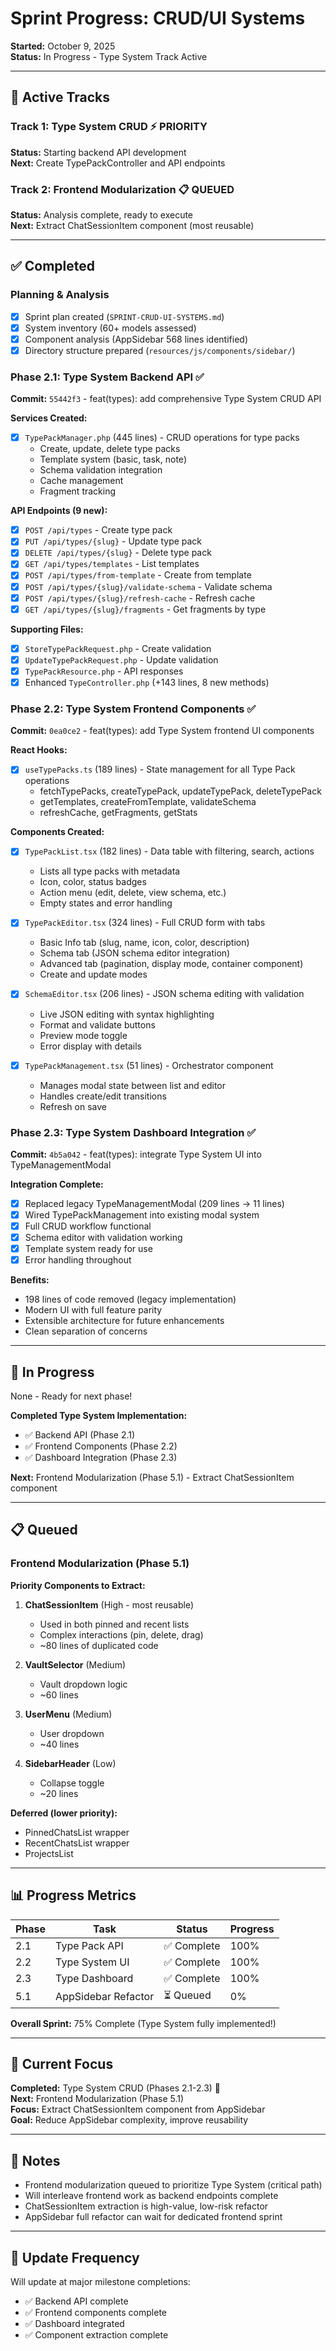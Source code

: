 # Sprint Progress: CRUD/UI Systems

**Started:** October 9, 2025  
**Status:** In Progress - Type System Track Active

---

## 🎯 Active Tracks

### Track 1: Type System CRUD ⚡ **PRIORITY**
**Status:** Starting backend API development  
**Next:** Create TypePackController and API endpoints

### Track 2: Frontend Modularization 📋 **QUEUED**
**Status:** Analysis complete, ready to execute  
**Next:** Extract ChatSessionItem component (most reusable)

---

## ✅ Completed

### Planning & Analysis
- [x] Sprint plan created (`SPRINT-CRUD-UI-SYSTEMS.md`)
- [x] System inventory (60+ models assessed)
- [x] Component analysis (AppSidebar 568 lines identified)
- [x] Directory structure prepared (`resources/js/components/sidebar/`)

### Phase 2.1: Type System Backend API ✅
**Commit:** `55442f3` - feat(types): add comprehensive Type System CRUD API

**Services Created:**
- [x] `TypePackManager.php` (445 lines) - CRUD operations for type packs
  - Create, update, delete type packs
  - Template system (basic, task, note)
  - Schema validation integration
  - Cache management
  - Fragment tracking

**API Endpoints (9 new):**
- [x] `POST /api/types` - Create type pack
- [x] `PUT /api/types/{slug}` - Update type pack
- [x] `DELETE /api/types/{slug}` - Delete type pack
- [x] `GET /api/types/templates` - List templates
- [x] `POST /api/types/from-template` - Create from template
- [x] `POST /api/types/{slug}/validate-schema` - Validate schema
- [x] `POST /api/types/{slug}/refresh-cache` - Refresh cache
- [x] `GET /api/types/{slug}/fragments` - Get fragments by type

**Supporting Files:**
- [x] `StoreTypePackRequest.php` - Create validation
- [x] `UpdateTypePackRequest.php` - Update validation  
- [x] `TypePackResource.php` - API responses
- [x] Enhanced `TypeController.php` (+143 lines, 8 new methods)

### Phase 2.2: Type System Frontend Components ✅
**Commit:** `0ea0ce2` - feat(types): add Type System frontend UI components

**React Hooks:**
- [x] `useTypePacks.ts` (189 lines) - State management for all Type Pack operations
  - fetchTypePacks, createTypePack, updateTypePack, deleteTypePack
  - getTemplates, createFromTemplate, validateSchema
  - refreshCache, getFragments, getStats

**Components Created:**
- [x] `TypePackList.tsx` (182 lines) - Data table with filtering, search, actions
  - Lists all type packs with metadata
  - Icon, color, status badges
  - Action menu (edit, delete, view schema, etc.)
  - Empty states and error handling
  
- [x] `TypePackEditor.tsx` (324 lines) - Full CRUD form with tabs
  - Basic Info tab (slug, name, icon, color, description)
  - Schema tab (JSON schema editor integration)
  - Advanced tab (pagination, display mode, container component)
  - Create and update modes
  
- [x] `SchemaEditor.tsx` (206 lines) - JSON schema editing with validation
  - Live JSON editing with syntax highlighting
  - Format and validate buttons
  - Preview mode toggle
  - Error display with details
  
- [x] `TypePackManagement.tsx` (51 lines) - Orchestrator component
  - Manages modal state between list and editor
  - Handles create/edit transitions
  - Refresh on save

### Phase 2.3: Type System Dashboard Integration ✅
**Commit:** `4b5a042` - feat(types): integrate Type System UI into TypeManagementModal

**Integration Complete:**
- [x] Replaced legacy TypeManagementModal (209 lines → 11 lines)
- [x] Wired TypePackManagement into existing modal system
- [x] Full CRUD workflow functional
- [x] Schema editor with validation working
- [x] Template system ready for use
- [x] Error handling throughout

**Benefits:**
- 198 lines of code removed (legacy implementation)
- Modern UI with full feature parity
- Extensible architecture for future enhancements
- Clean separation of concerns

---

## 🚧 In Progress

None - Ready for next phase!

**Completed Type System Implementation:**
- ✅ Backend API (Phase 2.1)
- ✅ Frontend Components (Phase 2.2)
- ✅ Dashboard Integration (Phase 2.3)

**Next:** Frontend Modularization (Phase 5.1) - Extract ChatSessionItem component

---

## 📋 Queued

### Frontend Modularization (Phase 5.1)
**Priority Components to Extract:**
1. **ChatSessionItem** (High - most reusable)
   - Used in both pinned and recent lists
   - Complex interactions (pin, delete, drag)
   - ~80 lines of duplicated code

2. **VaultSelector** (Medium)
   - Vault dropdown logic
   - ~60 lines

3. **UserMenu** (Medium)  
   - User dropdown
   - ~40 lines

4. **SidebarHeader** (Low)
   - Collapse toggle
   - ~20 lines

**Deferred (lower priority):**
- PinnedChatsList wrapper
- RecentChatsList wrapper  
- ProjectsList

---

## 📊 Progress Metrics

| Phase | Task | Status | Progress |
|-------|------|--------|----------|
| 2.1 | Type Pack API | ✅ Complete | 100% |
| 2.2 | Type System UI | ✅ Complete | 100% |
| 2.3 | Type Dashboard | ✅ Complete | 100% |
| 5.1 | AppSidebar Refactor | ⏳ Queued | 0% |

**Overall Sprint:** 75% Complete (Type System fully implemented!)

---

## 🎯 Current Focus

**Completed:** Type System CRUD (Phases 2.1-2.3) 🎉  
**Next:** Frontend Modularization (Phase 5.1)  
**Focus:** Extract ChatSessionItem component from AppSidebar  
**Goal:** Reduce AppSidebar complexity, improve reusability

---

## 📝 Notes

- Frontend modularization queued to prioritize Type System (critical path)
- Will interleave frontend work as backend endpoints complete
- ChatSessionItem extraction is high-value, low-risk refactor
- AppSidebar full refactor can wait for dedicated frontend sprint

---

## 🔄 Update Frequency

Will update at major milestone completions:
- ✅ Backend API complete
- ✅ Frontend components complete
- ✅ Dashboard integrated
- ✅ Component extraction complete
